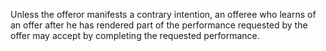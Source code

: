   Unless the offeror manifests a contrary intention, an offeree who learns of an offer after he has rendered part of the performance requested by the offer may accept by completing the requested performance.